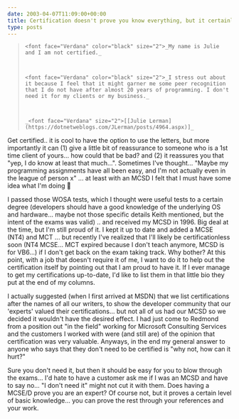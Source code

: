 ```yaml
---
date: 2003-04-07T11:09:00+00:00
title: Certification doesn't prove you know everything, but it certainly helps....
type: posts
---
```

<blockquote dir="ltr" style="MARGIN-RIGHT: 0px">

    <font face="Verdana" color="black" size="2">_My name is Julie and I am not certified._



    <font face="Verdana" color="black" size="2">_I stress out about it because I feel that it might garner me some peer recognition that I do not have after almost 20 years of programming. I don't need it for my clients or my business._



    _<font face="Verdana" size="2">[[Julie Lerman](https://dotnetweblogs.com/JLerman/posts/4964.aspx)]_

</blockquote>

Get certified.. it is cool to have the option to use the letters, but more importantly it can (1) give a little bit of reassurance to someone who is a 1st time client of yours... how could that be bad? and (2) it reassures you that "yep, I do know at least that much...". Sometimes I've thought... "Maybe my programming assignments have all been easy, and I'm not actually even in the league of person x" ... at least with an MCSD I felt that I must have some idea what I'm doing 🙂

I passed those WOSA tests, which I thought were useful tests to a certain degree (developers should have a good knowledge of the underlying OS and hardware... maybe not those specific details Keith mentioned, but the intent of the exams was valid) .. and received my MCSD in 1996. Big deal at the time, but I'm still proud of it. I kept it up to date and added a MCSE (NT4) and MCT ... but recently I've realized that I'll likely be certificationless soon (NT4 MCSE... MCT expired because I don't teach anymore, MCSD is for VB6...) if I don't get back on the exam taking track. Why bother? At this point, with a job that doesn't require it of me, I want to do it to help out the certification itself by pointing out that I am proud to have it. If I ever manage to get my certifications up-to-date, I'd like to list them in that little bio they put at the end of my columns.

I actually suggested (when I first arrived at MSDN) that we list certifications after the names of all our writers, to show the developer community that our 'experts' valued their certifications... but not all of us had our MCSD so we decided it wouldn't have the desired effect. I had just come to Redmond from a position out "in the field" working for Microsoft Consulting Services and the customers I worked with were (and still are) of the opinion that certification was very valuable. Anyways, in the end my general answer to anyone who says that they don't need to be certified is "why not, how can it hurt?"

Sure you don't need it, but then it should be easy for you to blow through the exams... I'd hate to have a customer ask me if I was an MCSD and have to say no... "I don't need it" might not cut it with them. Does having a MCSE/D prove you are an expert? Of course not, but it proves a certain level of basic knowledge... you can prove the rest through your references and your work.
